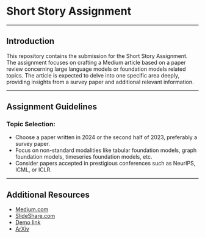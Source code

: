 # Short Story Assignment

---

## Introduction

This repository contains the submission for the Short Story Assignment. The assignment focuses on crafting a Medium article based on a paper review concerning large language models or foundation models related topics. The article is expected to delve into one specific area deeply, providing insights from a survey paper and additional relevant information.

---

## Assignment Guidelines

### Topic Selection:
- Choose a paper written in 2024 or the second half of 2023, preferably a survey paper.
- Focus on non-standard modalities like tabular foundation models, graph foundation models, timeseries foundation models, etc.
- Consider papers accepted in prestigious conferences such as NeurIPS, ICML, or ICLR.

---

## Additional Resources

- [Medium.com](https://medium.com/@SriVinayA/unleashing-the-power-of-llms-for-predictive-tasks-on-tabular-data-5dbf7ebdc728)
- [SlideShare.com](https://docs.google.com/presentation/d/1ifCdaJtqkyxvZPPuUXA89CYGsvxRPmesWyregHXNP1A/edit?usp=sharing)
- [Demo link](https://drive.google.com/file/d/1B_zJNZRY3FFD6ARPawKUmYgwaoNyWMQJ/view?usp=sharing)
- [ArXiv](https://arxiv.org/abs/2403.20208)

